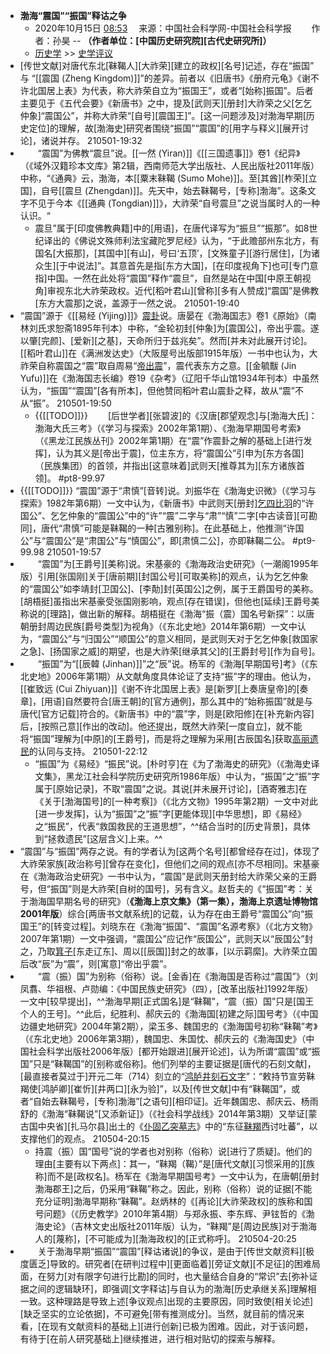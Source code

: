 - **渤海“震国”“振国”释诂之争**
    - 2020年10月15日 [08:53](http://www.cssn.cn/lsx/sxpy/202010/t20201015_5194494.shtml)　
来源：中国社会科学网-中国社会科学报　　
作者：孙昊 -- **（作者单位：[中国历史研究院][古代史研究所]）**
    - [历史学](http://www.cssn.cn/lsx/) >> [史学评议](http://www.cssn.cn/lsx/sxpy/)
- [传世文献]对唐代东北[靺鞨人][大祚荣][建立的政权][名号]记述，存在“振国” 与 “[[震国 (Zheng Kingdom)]]”的差异。前者以《旧唐书》《册府元龟》《谢不许北国居上表》为代表，称大祚荣自立为“振国王”，或者“[始称]振国”。后者主要见于《五代会要》《新唐书》之中，提及[武则天][册封]大祚荣之父[乞乞仲象]“震国公”，并称大祚荣“[自号][震国王]”。[这一问题涉及]对渤海早期[历史定位]的理解，故[渤海史]研究者围绕“振国”“震国”的[用字与释义][展开讨论]，诸说并存。
210501-19:32
- 　　“震国”为佛教“震旦”说。[[一然 (Yiran)]]《[[三国遗事]]》卷1《纪异》（《域外汉籍珍本文库》第2辑，西南师范大学出版社、人民出版社2011年版）中称，“《通典》云，渤海，本[[粟末靺鞨 (Sumo Mohe)]]。至[其酋][柞荣][立国]，自号[[震旦 (Zhengdan)]]。先天中，始去靺鞨号，[专称]渤海”。这条文字不见于今本《[[通典 (Tongdian)]]》，大祚荣“自号震旦”之说当属时人的一种认识。“
    - 震旦”属于[印度佛教典籍]中的[用语]，在唐代译写为“振旦”“振那”。如8世纪译出的《佛说文殊师利法宝藏陀罗尼经》认为，“于此赡部州东北方，有国名[大振那]，[其国中][有山]，号曰‘五顶’，[文殊童子][游行居住]，[为诸众生][于中说法]”。其意首先是指[东方大国]，[在印度视角下]也可[专门意指]中国。一然在此处将“震国”释作“震旦”，自然是站在中国[中原王朝视角]审视东北大祚荣政权。近代[稻叶君山][曾称][多有人赞成]“震国”是佛教[东方大震那]之说，盖源于一然之说。
210501-19:40
- “震国”源于《[[易经 (Yijing)]]》[震卦](((sPQfBHMUA)))说。唐晏在《渤海国志》卷1《原始》（南林刘氏求恕斋1895年刊本）中称，“金轮初封[仲象]为[震国公]，帝出乎震。遂以肇[完颜]、[爱新][之基]，天命所归于兹兆矣”。然而[并未对此展开讨论]。[[稻叶君山]]在《满洲发达史》（大阪屋号出版部1915年版）一书中也认为，大祚荣自称震国之“震”取自周易“[帝出震](((_5VspK8DL)))”，震代表东方之意。[[金毓黻 (Jin Yufu)]]在《渤海国志长编》卷19《杂考》（辽阳千华山馆1934年刊本）中虽然认为，“振国”“震国”[各有所本]，但他赞同稻叶君山震卦之释，故从“震”不从“振”。
210501-19:50
    - {{[[TODO]]}} 　　[后世学者][张碧波]的《汉唐[郡望观念]与[渤海大氏]：渤海大氏三考》（《学习与探索》2002年第1期）、《渤海早期国号考索》（《黑龙江民族丛刊》2002年第1期）在“震”作震卦之解的基础上[进行发挥]，认为其义是[帝出于震]，位主东方，将“震国公”引申为[东方各国]（民族集团）的首领，并指出[这意味着]武则天[推尊其为][东方诸族首领]。 #pt8-99.97
- {{[[TODO]]}} “震国”源于“肃慎”[音转]说。刘振华在《渤海史识微》（《学习与探索》1982年第6期）一文中认为，《新唐书》中武则天[册封][乞四比羽](((WKROpx68h)))的“许国公”、乞乞仲象的“震国公”中的“许”“震”二字与“肃”“慎”二字[中古读音][可勘同]，唐代“肃慎”可能是靺鞨的一种[古雅别称]。在此基础上，他推测“许国公”与“震国公”是“肃国公”与“慎国公”，即[肃慎二公]，亦即靺鞨二公。 #pt9-99.98
210501-19:57
- 　　“震国”为[王爵号][美称]说。宋基豪的《渤海政治史研究》（一潮阁1995年版）引用[张国刚]关于[唐前期][封国公号][可取美称]的观点，认为乞乞仲象的“震国公”如李靖封[卫国公]、[李勣]封[英国公]之例，属于王爵国号的美称。[胡梧挺]虽指出宋基豪受张国刚影响，观点[存在错误]，但他也[延续]王爵号美称说的[理路]，做出新的解释。胡梧挺在《渤海“振（震）国名号新探”：以唐朝册封周边民族[爵号类型]为视角》（《东北史地》2014年第6期）一文中认为，“震国公”与“归国公”“顺国公”的意义相同，是武则天对于乞乞仲象[救国家之急]、[扬国家之威]的期望，也是大祚荣[继承其父]的[王爵封号][作为自号]。
- 　　“振国”为“[[辰韓 (Jinhan)]]”之“辰”说。杨军的《渤海[早期国号]考》（《东北史地》2006年第1期）从文献角度具体论证了支持“振”字的理由。他认为，[[崔致远 (Cui Zhiyuan)]]《谢不许北国居上表》是[新罗][上奏唐皇帝]的[奏章]，[用语]自然要符合[唐王朝]的[官方通例]，那么其中的“始称振国”就是与唐代[官方记载]符合的。《新唐书》中的“震”字，则是[欧阳修]在[补充新内容]后，[按照己意][作出的改动]。他还提出，既然大祚荣[一度自立]，就不能将“振国”理解为[中原]的[王爵号]，而是将之理解为采用[古辰国名]获取[高丽遗民](((pALJ6ATz6)))的认同与支持。
210501-22:12
    - “振国”为《易经》“振民”说。[朴时亨]在《为了渤海史的研究》（《渤海史译文集》，黑龙江社会科学院历史研究所1986年版）中认为，“振国”之“振”字属于[原始记录]，不取“震国”之说。其说[并未展开讨论]，[酒寄雅志]在《关于[渤海国号]的[一种考察]》（《北方文物》1995年第2期）一文中对此[进一步发挥]，认为“振国”之“振”字[更能体现][中华思想]，即《易经》之“振民”，代表“救国救民的王道思想”，^^结合当时的[历史背景]，具体到“拯救遗民”[这层含义]上来。^^
- “震国”与“振国”两存之说。有的学者认为[这两个名号][都曾经存在过]，体现了大祚荣家族[政治称号][曾存在变化]，但他们之间的观点[亦不尽相同]。宋基豪在《渤海政治史研究》一书中认为，“震国”是武则天册封给大祚荣父亲的王爵号，但“振国”则是大祚荣[自树的国号]，另有含义。赵哲夫的《“振国”考：关于渤海国早期名号的研究》（__《渤海上京文集》（第一集），渤海上京遗址博物馆2001年版__）综合[两唐书文献系统]的记载，认为存在由王爵号“震国公”向“振国王”的[转变过程]。刘晓东在《渤海“振国”、“震国”名源考察》（《北方文物》2007年第1期）一文中强调，“震国公”应记作“辰国公”，武则天以“辰国公”封之，乃取[箕子]([[箕子朝鲜]])[东走辽东]、周以[[辰国]]封之的故事，[以示羁縻]。大祚荣立国后改“辰”为“震”，则[寓意]“帝出乎震”。
- 　　“震（振）国”为别称（俗称）说。[金香]在《渤海国是否称过“震国”》（刘凤翥、华祖根、卢勋编：《中国民族史研究》（四），[改革出版社]1992年版）一文中[较早提出]，^^渤海早期[正式国名]是“靺鞨”，“震（振）国”只是[国王个人的王号]。^^此后，纪胜利、郝庆云的《渤海国[初建之际]国号考》（《中国边疆史地研究》2004年第2期），梁玉多、魏国忠的《渤海国号初称“靺鞨”考》（《东北史地》2006年第3期），魏国忠、朱国忱、郝庆云的《渤海国史》（中国社会科学出版社2006年版）[都开始跟进][展开论述]，认为所谓“震国”或“振国”只是“靺鞨国”的[别称或俗称]。他们列举的主要证据是[唐代的石刻文献]，[最直接者莫过于]开元二年（714）刻立的“[鸿胪井刻石文字](((KpoEKRqgV)))”：“敕持节宣劳靺羯使[鸿胪卿][崔忻][井两口][永为验]”，以及[传世文献]中有“靺鞨国”，或者“自始去靺鞨号，[专称]渤海”[之语句][相印证]。近年魏国忠、郝庆云、杨雨舒的《渤海“靺鞨说”[又添新证]》（《社会科学战线》2014年第3期）又举证[蒙古国中央省][扎马尔县]出土的《[仆固乙突墓志](((ncEnJm_Vt)))》中的“东征[靺羯](((NG8Z96Lzl)))西讨吐蕃”，以支撑他们的观点。
210504-20:15
    - 持震（振）国“国号”说的学者也对别称（俗称）说[进行了质疑]。他们的理由[主要有以下两点]：其一，“靺羯（鞨）”是[唐代文献][习惯采用的][族称]而不是[政权名]。杨军在《渤海早期国号考》一文中认为，在唐朝[册封渤海郡王]之后，仍采用“靺鞨”称之。因此，别称（俗称）说的证据[不能充分证明]渤海早期称“靺鞨”。赵炳林的《[再论][大祚荣政权]的族称和国号问题》（《历史教学》2010年第4期）与郑永振、李东辉、尹铉哲的《渤海史论》（吉林文史出版社2011年版）认为，“靺羯”是[周边民族]对于渤海人的[蔑称]，[不可能成为][渤海政权]的[正式称呼]。
210504-20:25
- 　　关于渤海早期“振国”“震国”[释诂诸说]的争议，是由于[传世文献资料][极度匮乏]导致的。研究者[在研判过程中][更面临着][旁证文献][不足征]的困难局面，在努力[对有限字句进行比勘]的同时，也大量结合自身的“常识”去[弥补证据之间的逻辑缺环]，即强调[文字释诂]与自认为的渤海[历史承继关系]理解相一致。这种理路是导致上述[争议观点]出现的主要原因，同时致使[相关论述][缺乏坚实的立论依据]，不可避免[带有推测成分]。当然，就目前的情况来看，[在现有文献资料的基础上][进行创新]已极为困难。因此，对于该问题，有待于[在前人研究基础上]继续推进，进行相对贴切的探索与解释。
